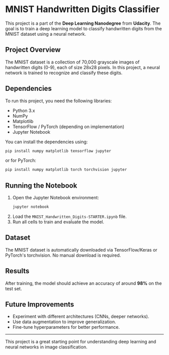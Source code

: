 # MNIST Handwritten Digits Classifier

This project is a part of the **Deep Learning Nanodegree** from **Udacity**. The goal is to train a deep learning model to classify handwritten digits from the MNIST dataset using a neural network.

## Project Overview

The MNIST dataset is a collection of 70,000 grayscale images of handwritten digits (0-9), each of size 28x28 pixels. In this project, a neural network is trained to recognize and classify these digits.

## Dependencies

To run this project, you need the following libraries:

- Python 3.x
- NumPy
- Matplotlib
- TensorFlow / PyTorch (depending on implementation)
- Jupyter Notebook

You can install the dependencies using:

```bash
pip install numpy matplotlib tensorflow jupyter
```

or for PyTorch:

```bash
pip install numpy matplotlib torch torchvision jupyter
```

## Running the Notebook

1. Open the Jupyter Notebook environment:
   ```bash
   jupyter notebook
   ```
2. Load the `MNIST_Handwritten_Digits-STARTER.ipynb` file.
3. Run all cells to train and evaluate the model.

## Dataset

The MNIST dataset is automatically downloaded via TensorFlow/Keras or PyTorch's torchvision. No manual download is required.

## Results

After training, the model should achieve an accuracy of around **98%** on the test set.

## Future Improvements

- Experiment with different architectures (CNNs, deeper networks).
- Use data augmentation to improve generalization.
- Fine-tune hyperparameters for better performance.

---

This project is a great starting point for understanding deep learning and neural networks in image classification.
